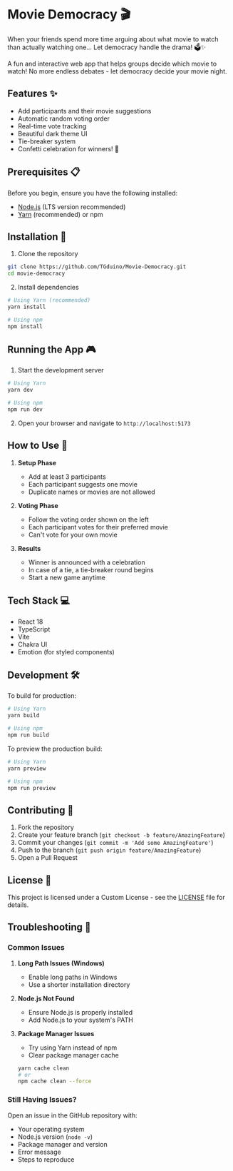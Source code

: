# Movie Democracy 🎬

When your friends spend more time arguing about what movie to watch than actually watching one... Let democracy handle the drama! 🗳️✨

A fun and interactive web app that helps groups decide which movie to watch! No more endless debates - let democracy decide your movie night.

## Features ✨

- Add participants and their movie suggestions
- Automatic random voting order
- Real-time vote tracking
- Beautiful dark theme UI
- Tie-breaker system
- Confetti celebration for winners! 🎉

## Prerequisites 📋

Before you begin, ensure you have the following installed:
- [Node.js](https://nodejs.org/) (LTS version recommended)
- [Yarn](https://yarnpkg.com/) (recommended) or npm

## Installation 🚀

1. Clone the repository
```bash
git clone https://github.com/TGduino/Movie-Democracy.git
cd movie-democracy
```

2. Install dependencies
```bash
# Using Yarn (recommended)
yarn install

# Using npm
npm install
```

## Running the App 🎮

1. Start the development server
```bash
# Using Yarn
yarn dev

# Using npm
npm run dev
```

2. Open your browser and navigate to `http://localhost:5173`

## How to Use 🎯

1. **Setup Phase**
   - Add at least 3 participants
   - Each participant suggests one movie
   - Duplicate names or movies are not allowed

2. **Voting Phase**
   - Follow the voting order shown on the left
   - Each participant votes for their preferred movie
   - Can't vote for your own movie

3. **Results**
   - Winner is announced with a celebration
   - In case of a tie, a tie-breaker round begins
   - Start a new game anytime

## Tech Stack 💻

- React 18
- TypeScript
- Vite
- Chakra UI
- Emotion (for styled components)

## Development 🛠️

To build for production:
```bash
# Using Yarn
yarn build

# Using npm
npm run build
```

To preview the production build:
```bash
# Using Yarn
yarn preview

# Using npm
npm run preview
```

## Contributing 🤝

1. Fork the repository
2. Create your feature branch (`git checkout -b feature/AmazingFeature`)
3. Commit your changes (`git commit -m 'Add some AmazingFeature'`)
4. Push to the branch (`git push origin feature/AmazingFeature`)
5. Open a Pull Request

## License 📄

This project is licensed under a Custom License - see the [LICENSE](LICENSE) file for details.

## Troubleshooting 🔧

### Common Issues

1. **Long Path Issues (Windows)**
   - Enable long paths in Windows
   - Use a shorter installation directory

2. **Node.js Not Found**
   - Ensure Node.js is properly installed
   - Add Node.js to your system's PATH

3. **Package Manager Issues**
   - Try using Yarn instead of npm
   - Clear package manager cache
   ```bash
   yarn cache clean
   # or
   npm cache clean --force
   ```

### Still Having Issues?

Open an issue in the GitHub repository with:
- Your operating system
- Node.js version (`node -v`)
- Package manager and version
- Error message
- Steps to reproduce 
